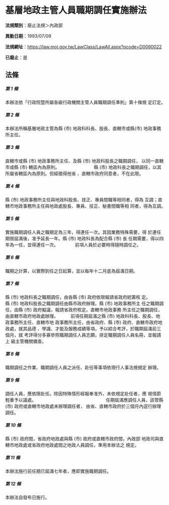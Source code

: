 # 基層地政主管人員職期調任實施辦法

**法規類別**：廢止法規＞內政部

**異動日期**：1993/07/09  

**法規網址**：https://law.moj.gov.tw/LawClass/LawAll.aspx?pcode=D0060022

**已廢止**：是



## 法條
##### 第 1 條
本辦法依「行政院暨所屬各級行政機關主管人員職期調任準則」第十條規
定訂定。　　　　　　　　　　　　　　　　　　　　　　

##### 第 2 條
本辦法所稱基層地政主管為縣 (市) 地政科科長、股長、直轄市或縣(市)
地政事務所主任。　　　　　　　　　　　　　　　　　

##### 第 3 條
直轄市或縣 (市) 地政事務所主任、及縣 (市) 地政科股長之職期調任，
以同一直轄市或縣 (市) 轄區內為原則。　　　　　　　　
縣 (市) 地政科長之職期調任，以其所屬省轄區內為原則。但經徵得他省
、直轄市政府同意者，不在此限。　　　　　　　　　　　

##### 第 4 條
縣 (市) 地政事務所主任與地政科股長、技正、專員間職等相同者，得為
互調；直轄市地政事務所主任與地政處股長、專員、技正、秘書間職等相
同者，得為互調。　　　　　　　　　　　　　　　　

##### 第 5 條
實施職期調任人員之職期定為三年，得連任一次。其因業務特殊需要，得
於連任期限屆滿後，准予延長一年。縣 (市) 地政科長為配合縣 (市) 長
任期需要，得以四年為一任，並得連任一次。　　　　
前項人員於必要時得隨時調任之。　　　　　　　　　　　　　

##### 第 6 條
職期之計算，以實際到任之日起算，並以每年十二月底為屆滿日期。


##### 第 7 條
縣 (市) 地政科長之職期調任，由各縣 (市) 政府依限報請省政府統籌核
定。　　　　　　　　　　　　　　　　　　　　　　　　
縣 (市) 地政科股長之職期調任由縣市政府辦理。縣 (市) 地政事務所主
任之職期調任，由縣 (市) 政府擬議，報請省政府核定。直轄市地政事務
所主任之職期調任，由直轄市政府地政處辦理。　　　
前項任期屆滿之縣 (市) 地政科科長、股長、地政事務所主任、直轄市地
政事務所主任，由省政府、縣 (市) 政府、直轄市政府地政處，就其品德
、學識、才能及服務成績等項，予以綜合考評，於職期屆滿前三個月，就
考評得分多寡參照職期調任人員志願，排定職期調任人員名冊，並報請上
級主管機關備查。　　　　

##### 第 8 條
職期調任之作業、職期調任人員之派任、赴任等事項依現行人事法規規定
辦理。　　　　　　　　　　　　　　　　　　　　　　　

##### 第 9 條
調任人員，應依限赴任。除因特殊情形經報奉准外，未依規定赴任者，應
視情節輕重予以議處。　　　　　　　　　　　　　　　　
任期屆滿應調任人員，該管縣 (市) 政府或直轄市地政處未辦理調任者，
由省、直轄市政府於三個月內逕行辦理調任。　　　　　　

##### 第 10 條
縣 (市) 政府間，省政府地政處與縣 (市) 政府或直轄市政府間，內政部
地政司與直轄市地政處或省政府地政處間之地政人員調任，準用本辦法之
規定。　　　

##### 第 11 條
本辦法施行前任期已屆滿七年者，應即實施職期調任。　　　　

##### 第 12 條
本辦法自發布日施行。　　　　　　　　　　　　　　　　　　



